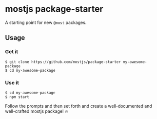 # mostjs package-starter

A starting point for new `@most` packages.

## Usage

### Get it

```shell
$ git clone https://github.com/mostjs/package-starter my-awesome-package
$ cd my-awesome-package
```

### Use it

```shell
$ cd my-awesome-package
$ npm start
```

Follow the prompts and then set forth and create a well-documented and
well-crafted mostjs package! :fire:
